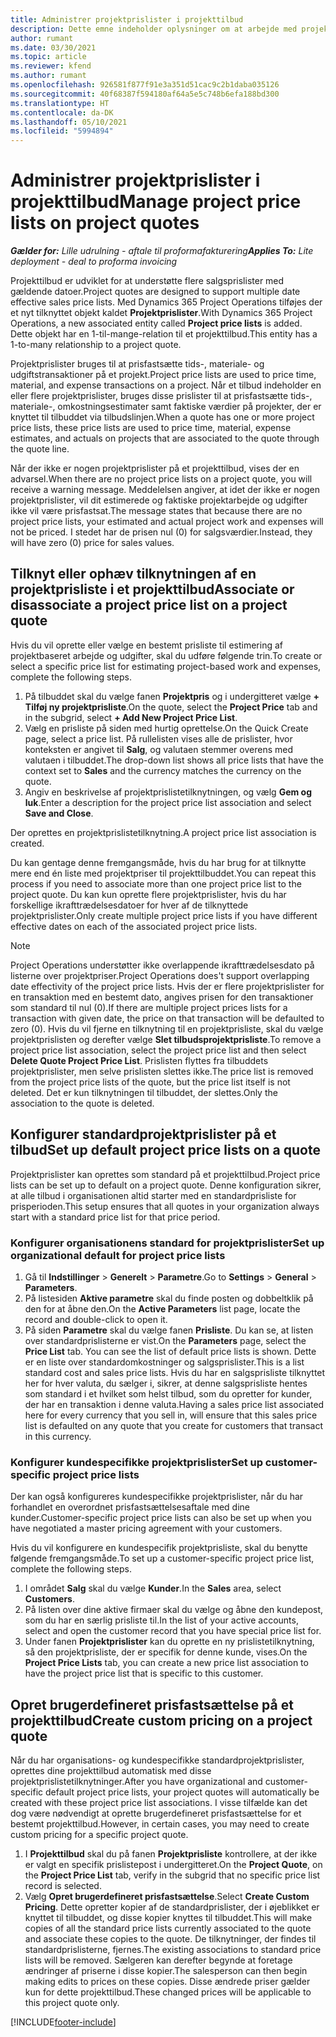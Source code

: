 ```yaml
---
title: Administrer projektprislister i projekttilbud
description: Dette emne indeholder oplysninger om at arbejde med projektprislister på tilbud.
author: rumant
ms.date: 03/30/2021
ms.topic: article
ms.reviewer: kfend
ms.author: rumant
ms.openlocfilehash: 926581f877f91e3a351d51cac9c2b1daba035126
ms.sourcegitcommit: 40f68387f594180af64a5e5c748b6efa188bd300
ms.translationtype: HT
ms.contentlocale: da-DK
ms.lasthandoff: 05/10/2021
ms.locfileid: "5994894"
---
```

# <a name="manage-project-price-lists-on-project-quotes"></a><span data-ttu-id="29a48-103">Administrer projektprislister i projekttilbud</span><span class="sxs-lookup"><span data-stu-id="29a48-103">Manage project price lists on project quotes</span></span> 

<span data-ttu-id="29a48-104">_**Gælder for:** Lille udrulning - aftale til proformafakturering_</span><span class="sxs-lookup"><span data-stu-id="29a48-104">_**Applies To:** Lite deployment - deal to proforma invoicing_</span></span>

<span data-ttu-id="29a48-105">Projekttilbud er udviklet for at understøtte flere salgsprislister med gældende datoer.</span><span class="sxs-lookup"><span data-stu-id="29a48-105">Project quotes are designed to support multiple date effective sales price lists.</span></span> <span data-ttu-id="29a48-106">Med Dynamics 365 Project Operations tilføjes der et nyt tilknyttet objekt kaldet **Projektprislister**.</span><span class="sxs-lookup"><span data-stu-id="29a48-106">With Dynamics 365 Project Operations, a new associated entity called **Project price lists** is added.</span></span> <span data-ttu-id="29a48-107">Dette objekt har en 1-til-mange-relation til et projekttilbud.</span><span class="sxs-lookup"><span data-stu-id="29a48-107">This entity has a 1-to-many relationship to a project quote.</span></span>

<span data-ttu-id="29a48-108">Projektprislister bruges til at prisfastsætte tids-, materiale- og udgiftstransaktioner på et projekt.</span><span class="sxs-lookup"><span data-stu-id="29a48-108">Project price lists are used to price time, material, and expense transactions on a project.</span></span> <span data-ttu-id="29a48-109">Når et tilbud indeholder en eller flere projektprislister, bruges disse prislister til at prisfastsætte tids-, materiale-, omkostningsestimater samt faktiske værdier på projekter, der er knyttet til tilbuddet via tilbudslinjen.</span><span class="sxs-lookup"><span data-stu-id="29a48-109">When a quote has one or more project price lists, these price lists are used to price time, material, expense estimates, and actuals on projects that are associated to the quote through the quote line.</span></span>

<span data-ttu-id="29a48-110">Når der ikke er nogen projektprislister på et projekttilbud, vises der en advarsel.</span><span class="sxs-lookup"><span data-stu-id="29a48-110">When there are no project price lists on a project quote, you will receive a warning message.</span></span> <span data-ttu-id="29a48-111">Meddelelsen angiver, at idet der ikke er nogen projektprislister, vil dit estimerede og faktiske projektarbejde og udgifter ikke vil være prisfastsat.</span><span class="sxs-lookup"><span data-stu-id="29a48-111">The message states that because there are no project price lists, your estimated and actual project work and expenses will not be priced.</span></span> <span data-ttu-id="29a48-112">I stedet har de prisen nul (0) for salgsværdier.</span><span class="sxs-lookup"><span data-stu-id="29a48-112">Instead, they will have zero (0) price for sales values.</span></span>

## <a name="associate-or-disassociate-a-project-price-list-on-a-project-quote"></a><span data-ttu-id="29a48-113">Tilknyt eller ophæv tilknytningen af en projektprisliste i et projekttilbud</span><span class="sxs-lookup"><span data-stu-id="29a48-113">Associate or disassociate a project price list on a project quote</span></span>

<span data-ttu-id="29a48-114">Hvis du vil oprette eller vælge en bestemt prisliste til estimering af projektbaseret arbejde og udgifter, skal du udføre følgende trin.</span><span class="sxs-lookup"><span data-stu-id="29a48-114">To create or select a specific price list for estimating project-based work and expenses, complete the following steps.</span></span>

1. <span data-ttu-id="29a48-115">På tilbuddet skal du vælge fanen **Projektpris** og i undergitteret vælge **+ Tilføj ny projektprisliste**.</span><span class="sxs-lookup"><span data-stu-id="29a48-115">On the quote, select the **Project Price** tab and in the subgrid, select **+ Add New Project Price List**.</span></span>
2. <span data-ttu-id="29a48-116">Vælg en prisliste på siden med hurtig oprettelse.</span><span class="sxs-lookup"><span data-stu-id="29a48-116">On the Quick Create page, select a price list.</span></span> <span data-ttu-id="29a48-117">På rullelisten vises alle de prislister, hvor konteksten er angivet til **Salg**, og valutaen stemmer overens med valutaen i tilbuddet.</span><span class="sxs-lookup"><span data-stu-id="29a48-117">The drop-down list shows all price lists that have the context set to **Sales** and the currency matches the currency on the quote.</span></span>
4. <span data-ttu-id="29a48-118">Angiv en beskrivelse af projektprislistetilknytningen, og vælg **Gem og luk**.</span><span class="sxs-lookup"><span data-stu-id="29a48-118">Enter a description for the project price list association and select **Save and Close**.</span></span>

<span data-ttu-id="29a48-119">Der oprettes en projektprislistetilknytning.</span><span class="sxs-lookup"><span data-stu-id="29a48-119">A project price list association is created.</span></span>

<span data-ttu-id="29a48-120">Du kan gentage denne fremgangsmåde, hvis du har brug for at tilknytte mere end én liste med projektpriser til projekttilbuddet.</span><span class="sxs-lookup"><span data-stu-id="29a48-120">You can repeat this process if you need to associate more than one project price list to the project quote.</span></span> <span data-ttu-id="29a48-121">Du kan kun oprette flere projektprislister, hvis du har forskellige ikrafttrædelsesdatoer for hver af de tilknyttede projektprislister.</span><span class="sxs-lookup"><span data-stu-id="29a48-121">Only create multiple project price lists if you have different effective dates on each of the associated project price lists.</span></span>

> [!NOTE]
> <span data-ttu-id="29a48-122">Project Operations understøtter ikke overlappende ikrafttrædelsesdato på listerne over projektpriser.</span><span class="sxs-lookup"><span data-stu-id="29a48-122">Project Operations does't support overlapping date effectivity of the project price lists.</span></span> <span data-ttu-id="29a48-123">Hvis der er flere projektprislister for en transaktion med en bestemt dato, angives prisen for den transaktioner som standard til nul (0).</span><span class="sxs-lookup"><span data-stu-id="29a48-123">If there are multiple project prices lists for a transaction with given date, the price on that transaction will be defaulted to zero (0).</span></span>
<span data-ttu-id="29a48-124">Hvis du vil fjerne en tilknytning til en projektprisliste, skal du vælge projektprislisten og derefter vælge **Slet tilbudsprojektprisliste**.</span><span class="sxs-lookup"><span data-stu-id="29a48-124">To remove a project price list association, select the project price list and then select **Delete Quote Project Price List**.</span></span> <span data-ttu-id="29a48-125">Prislisten flyttes fra tilbuddets projektprislister, men selve prislisten slettes ikke.</span><span class="sxs-lookup"><span data-stu-id="29a48-125">The price list is removed from the project price lists of the quote, but the price list itself is not deleted.</span></span> <span data-ttu-id="29a48-126">Det er kun tilknytningen til tilbuddet, der slettes.</span><span class="sxs-lookup"><span data-stu-id="29a48-126">Only the association to the quote is deleted.</span></span>

## <a name="set-up-default-project-price-lists-on-a-quote"></a><span data-ttu-id="29a48-127">Konfigurer standardprojektprislister på et tilbud</span><span class="sxs-lookup"><span data-stu-id="29a48-127">Set up default project price lists on a quote</span></span>

<span data-ttu-id="29a48-128">Projektprislister kan oprettes som standard på et projekttilbud.</span><span class="sxs-lookup"><span data-stu-id="29a48-128">Project price lists can be set up to default on a project quote.</span></span> <span data-ttu-id="29a48-129">Denne konfiguration sikrer, at alle tilbud i organisationen altid starter med en standardprisliste for prisperioden.</span><span class="sxs-lookup"><span data-stu-id="29a48-129">This setup ensures that all quotes in your organization always start with a standard price list for that price period.</span></span>

### <a name="set-up-organizational-default-for-project-price-lists"></a><span data-ttu-id="29a48-130">Konfigurer organisationens standard for projektprislister</span><span class="sxs-lookup"><span data-stu-id="29a48-130">Set up organizational default for project price lists</span></span>

1. <span data-ttu-id="29a48-131">Gå til **Indstillinger** > **Generelt** > **Parametre**.</span><span class="sxs-lookup"><span data-stu-id="29a48-131">Go to **Settings** > **General** > **Parameters**.</span></span>
2. <span data-ttu-id="29a48-132">På listesiden **Aktive parametre** skal du finde posten og dobbeltklik på den for at åbne den.</span><span class="sxs-lookup"><span data-stu-id="29a48-132">On the **Active Parameters** list page, locate the record and double-click to open it.</span></span> 
3. <span data-ttu-id="29a48-133">På siden **Parametre** skal du vælge fanen **Prisliste**. Du kan se, at listen over standardprislisterne er vist.</span><span class="sxs-lookup"><span data-stu-id="29a48-133">On the **Parameters** page, select the **Price List** tab. You can see the list of default price lists is shown.</span></span> <span data-ttu-id="29a48-134">Dette er en liste over standardomkostninger og salgsprislister.</span><span class="sxs-lookup"><span data-stu-id="29a48-134">This is a list standard cost and sales price lists.</span></span> <span data-ttu-id="29a48-135">Hvis du har en salgsprisliste tilknyttet her for hver valuta, du sælger i, sikrer, at denne salgsprisliste hentes som standard i et hvilket som helst tilbud, som du opretter for kunder, der har en transaktion i denne valuta.</span><span class="sxs-lookup"><span data-stu-id="29a48-135">Having a sales price list associated here for every currency that you sell in, will ensure that this sales price list is defaulted on any quote that you create for customers that transact in this currency.</span></span>

### <a name="set-up-customer-specific-project-price-lists"></a><span data-ttu-id="29a48-136">Konfigurer kundespecifikke projektprislister</span><span class="sxs-lookup"><span data-stu-id="29a48-136">Set up customer-specific project price lists</span></span>

<span data-ttu-id="29a48-137">Der kan også konfigureres kundespecifikke projektprislister, når du har forhandlet en overordnet prisfastsættelsesaftale med dine kunder.</span><span class="sxs-lookup"><span data-stu-id="29a48-137">Customer-specific project price lists can also be set up when you have negotiated a master pricing agreement with your customers.</span></span>

<span data-ttu-id="29a48-138">Hvis du vil konfigurere en kundespecifik projektprisliste, skal du benytte følgende fremgangsmåde.</span><span class="sxs-lookup"><span data-stu-id="29a48-138">To set up a customer-specific project price list, complete the following steps.</span></span>

1. <span data-ttu-id="29a48-139">I området **Salg** skal du vælge **Kunder**.</span><span class="sxs-lookup"><span data-stu-id="29a48-139">In the **Sales** area, select **Customers**.</span></span>
2. <span data-ttu-id="29a48-140">På listen over dine aktive firmaer skal du vælge og åbne den kundepost, som du har en særlig prisliste til.</span><span class="sxs-lookup"><span data-stu-id="29a48-140">In the list of your active accounts, select and open the customer record that you have special price list for.</span></span>
3. <span data-ttu-id="29a48-141">Under fanen **Projektprislister** kan du oprette en ny prislistetilknytning, så den projektprisliste, der er specifik for denne kunde, vises.</span><span class="sxs-lookup"><span data-stu-id="29a48-141">On the **Project Price Lists** tab, you can create a new price list association to have the project price list that is specific to this customer.</span></span>

## <a name="create-custom-pricing-on-a-project-quote"></a><span data-ttu-id="29a48-142">Opret brugerdefineret prisfastsættelse på et projekttilbud</span><span class="sxs-lookup"><span data-stu-id="29a48-142">Create custom pricing on a project quote</span></span>

<span data-ttu-id="29a48-143">Når du har organisations- og kundespecifikke standardprojektprislister, oprettes dine projekttilbud automatisk med disse projektprislistetilknytninger.</span><span class="sxs-lookup"><span data-stu-id="29a48-143">After you have organizational and customer-specific default project price lists, your project quotes will automatically be created with these project price list associations.</span></span> <span data-ttu-id="29a48-144">I visse tilfælde kan det dog være nødvendigt at oprette brugerdefineret prisfastsættelse for et bestemt projekttilbud.</span><span class="sxs-lookup"><span data-stu-id="29a48-144">However, in certain cases, you may need to create custom pricing for a specific project quote.</span></span> 

1. <span data-ttu-id="29a48-145">I **Projekttilbud** skal du på fanen **Projektprisliste** kontrollere, at der ikke er valgt en specifik prislistepost i undergitteret.</span><span class="sxs-lookup"><span data-stu-id="29a48-145">On the **Project Quote**, on the **Project Price List** tab, verify in the subgrid that no specific price list record is selected.</span></span>
2. <span data-ttu-id="29a48-146">Vælg **Opret brugerdefineret prisfastsættelse**.</span><span class="sxs-lookup"><span data-stu-id="29a48-146">Select **Create Custom Pricing**.</span></span> <span data-ttu-id="29a48-147">Dette opretter kopier af de standardprislister, der i øjeblikket er knyttet til tilbuddet, og disse kopier knyttes til tilbuddet.</span><span class="sxs-lookup"><span data-stu-id="29a48-147">This will make copies of all the standard price lists currently associated to the quote and associate these copies to the quote.</span></span> <span data-ttu-id="29a48-148">De tilknytninger, der findes til standardprislisterne, fjernes.</span><span class="sxs-lookup"><span data-stu-id="29a48-148">The existing associations to standard price lists will be removed.</span></span> <span data-ttu-id="29a48-149">Sælgeren kan derefter begynde at foretage ændringer af priserne i disse kopier.</span><span class="sxs-lookup"><span data-stu-id="29a48-149">The salesperson can then begin making edits to prices on these copies.</span></span> <span data-ttu-id="29a48-150">Disse ændrede priser gælder kun for dette projekttilbud.</span><span class="sxs-lookup"><span data-stu-id="29a48-150">These changed prices will be applicable to this project quote only.</span></span>


[!INCLUDE[footer-include](../../includes/footer-banner.md)]
